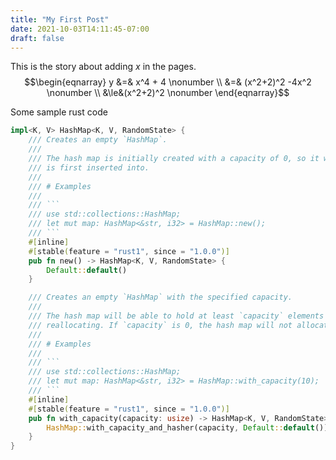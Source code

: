 ```yaml
---
title: "My First Post"
date: 2021-10-03T14:11:45-07:00
draft: false
---
```


This is the story about adding $x$ in the pages.
$$\begin{eqnarray} 
y &=& x^4 + 4      \nonumber \\
&=& (x^2+2)^2 -4x^2 \nonumber \\
&\le&(x^2+2)^2    \nonumber
\end{eqnarray}$$

Some sample rust code

```rust
impl<K, V> HashMap<K, V, RandomState> {
    /// Creates an empty `HashMap`.
    ///
    /// The hash map is initially created with a capacity of 0, so it will not allocate until it
    /// is first inserted into.
    ///
    /// # Examples
    ///
    /// ```
    /// use std::collections::HashMap;
    /// let mut map: HashMap<&str, i32> = HashMap::new();
    /// ```
    #[inline]
    #[stable(feature = "rust1", since = "1.0.0")]
    pub fn new() -> HashMap<K, V, RandomState> {
        Default::default()
    }

    /// Creates an empty `HashMap` with the specified capacity.
    ///
    /// The hash map will be able to hold at least `capacity` elements without
    /// reallocating. If `capacity` is 0, the hash map will not allocate.
    ///
    /// # Examples
    ///
    /// ```
    /// use std::collections::HashMap;
    /// let mut map: HashMap<&str, i32> = HashMap::with_capacity(10);
    /// ```
    #[inline]
    #[stable(feature = "rust1", since = "1.0.0")]
    pub fn with_capacity(capacity: usize) -> HashMap<K, V, RandomState> {
        HashMap::with_capacity_and_hasher(capacity, Default::default())
    }
}
```
